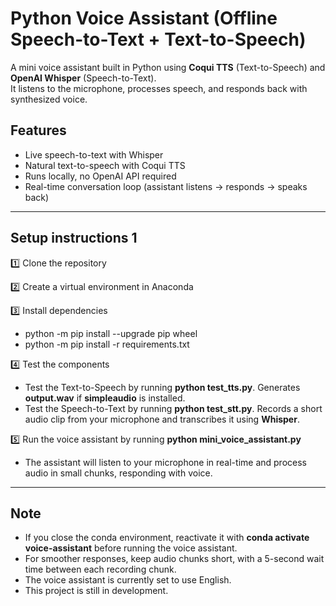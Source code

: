 # Python Voice Assistant (Offline Speech-to-Text + Text-to-Speech)

A mini voice assistant built in Python using **Coqui TTS** (Text-to-Speech) and **OpenAI Whisper** (Speech-to-Text).  
It listens to the microphone, processes speech, and responds back with synthesized voice.  

## Features
- Live speech-to-text with Whisper   
- Natural text-to-speech with Coqui TTS 
- Runs locally, no OpenAI API required  
- Real-time conversation loop (assistant listens → responds → speaks back)

---

## Setup instructions 1
1️⃣ Clone the repository

2️⃣ Create a virtual environment in Anaconda

3️⃣ Install dependencies 
  - python -m pip install --upgrade pip wheel
  - python -m pip install -r requirements.txt

4️⃣ Test the components 
  - Test the Text-to-Speech by running **python test_tts.py**. Generates **output.wav** if **simpleaudio** is installed.
  - Test the Speech-to-Text by running **python test_stt.py**. Records a short audio clip from your microphone and transcribes it using **Whisper**.

5️⃣ Run the voice assistant by running **python mini_voice_assistant.py**
  - The assistant will listen to your microphone in real-time and process audio in small chunks, responding with voice.

---

## Note
- If you close the conda environment, reactivate it with **conda activate voice-assistant** before running the voice assistant.
- For smoother responses, keep audio chunks short, with a 5-second wait time between each recording chunk.
- The voice assistant is currently set to use English.
- This project is still in development.


